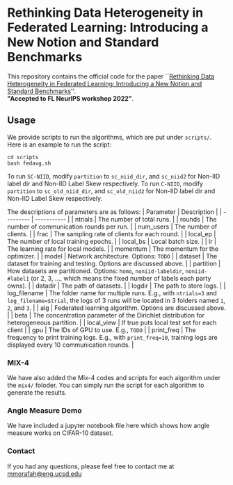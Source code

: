 # Rethinking Data Heterogeneity in Federated Learning: Introducing a New Notion and Standard Benchmarks
This repository contains the official code for the paper ``[Rethinking Data Heterogeneity in Federated Learning: Introducing a New Notion and Standard Benchmarks](https://arxiv.org/abs/2209.15595)''. </br> **"Accepted to FL NeurIPS workshop 2022"**.

## Usage

We provide scripts to run the algorithms, which are put under `scripts/`. Here is an example to run the script:
```
cd scripts
bash fedavg.sh
```
To run `SC-NIID`, modify `partition` to `sc_niid_dir`, and `sc_niid2` for Non-IID label dir and Non-IID Label Skew respectively. To run `C-NIID`, modify `partition` to `sc_old_niid_dir`, and `sc_old_niid2` for Non-IID label dir and Non-IID Label Skew respectively.

The descriptions of parameters are as follows:
| Parameter | Description |
| --------- | ----------- |
| ntrials      | The number of total runs. |
| rounds       | The number of communication rounds per run. |
| num_users    | The number of clients. |
| frac         | The sampling rate of clients for each round. |
| local_ep     | The number of local training epochs. |
| local_bs     | Local batch size. |
| lr           | The learning rate for local models. |
| momentum     | The momentum for the optimizer. |
| model        | Network architecture. Options: `TODO` |
| dataset      | The dataset for training and testing. Options are discussed above. |
| partition    | How datasets are partitioned. Options: `homo`, `noniid-labeldir`, `noniid-#label1` (or 2, 3, ..., which means the fixed number of labels each party owns). |
| datadir      | The path of datasets. |
| logdir       | The path to store logs. |
| log_filename | The folder name for multiple runs. E.g., with `ntrials=3` and `log_filename=$trial`, the logs of 3 runs will be located in 3 folders named `1`, `2`, and `3`. |
| alg          | Federated learning algorithm. Options are discussed above. |
| beta         | The concentration parameter of the Dirichlet distribution for heterogeneous partition. |
| local_view   | If true puts local test set for each client |
| gpu          | The IDs of GPU to use. E.g., `TODO` |
| print_freq   | The frequency to print training logs. E.g., with `print_freq=10`, training logs are displayed every 10 communication rounds. |

### MIX-4 
We have also added the Mix-4 codes and scripts for each algorithm under the `mix4/` foloder. You can simply run the script for each algorithm to generate the results. 

### Angle Measure Demo
We have included a jupyter notebook file here which shows how angle measure works on CIFAR-10 dataset. 

### Contact 
If you had any questions, please feel free to contact me at mmorafah@eng.ucsd.edu
